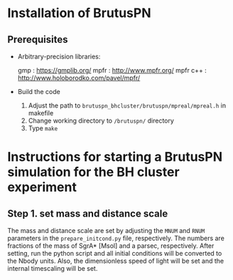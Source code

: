 # Installation of BrutusPN
## Prerequisites
- Arbitrary-precision libraries:

  gmp		: https://gmplib.org/
  mpfr		: http://www.mpfr.org/
  mpfr c++	: http://www.holoborodko.com/pavel/mpfr/

- Build the code

  1) Adjust the path to ```brutuspn_bhcluster/brutuspn/mpreal/mpreal.h``` in makefile
  2) Change working directory to ```/brutuspn/``` directory
  3) Type ```make```

# Instructions for starting a BrutusPN simulation for the BH cluster experiment

## Step 1. set mass and distance scale
The mass and distance scale are set by adjusting the ```MNUM``` and ```RNUM``` parameters in the ```prepare_initcond.py``` file, respectively.
The numbers are fractions of the mass of SgrA* [Msol] and a parsec, respectively.
After setting, run the python script and all initial conditions will be converted to the Nbody units.
Also, the dimensionless speed of light will be set and the internal timescaling will be set.

